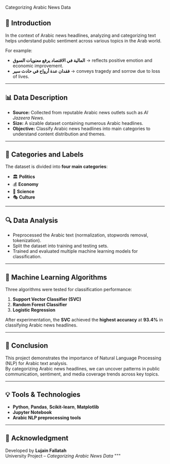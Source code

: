  Categorizing Arabic News Data

## 📌 Introduction  
In the context of Arabic news headlines, analyzing and categorizing text helps understand public sentiment across various topics in the Arab world.  

For example:  
- **المالية في الاقتصاد يرفع معنويات السوق** → reflects positive emotion and economic improvement.  
- **فقدان عدة أرواح في حادث سير** → conveys tragedy and sorrow due to loss of lives.  

---

## 📊 Data Description  
- **Source:** Collected from reputable Arabic news outlets such as *Al Jazeera News*.  
- **Size:** A sizable dataset containing numerous Arabic headlines.  
- **Objective:** Classify Arabic news headlines into main categories to understand content distribution and themes.

---

## 🧩 Categories and Labels  
The dataset is divided into **four main categories**:  
- 🏛️ **Politics**  
- 💰 **Economy**  
- 🔬 **Science**  
- 🎭 **Culture**

---

## 🔍 Data Analysis  
- Preprocessed the Arabic text (normalization, stopwords removal, tokenization).  
- Split the dataset into training and testing sets.  
- Trained and evaluated multiple machine learning models for classification.  

---

## 🤖 Machine Learning Algorithms  
Three algorithms were tested for classification performance:  
1. **Support Vector Classifier (SVC)**  
2. **Random Forest Classifier**  
3. **Logistic Regression**  

After experimentation, the **SVC** achieved the **highest accuracy** at **93.4%** in classifying Arabic news headlines.  

---

## 🏁 Conclusion  
This project demonstrates the importance of Natural Language Processing (NLP) for Arabic text analysis.  
By categorizing Arabic news headlines, we can uncover patterns in public communication, sentiment, and media coverage trends across key topics.

---

## 💡 Tools & Technologies  
- **Python**, **Pandas**, **Scikit-learn**, **Matplotlib**  
- **Jupyter Notebook**  
- **Arabic NLP preprocessing tools**

---

## 🙏 Acknowledgment  
Developed by **Lujain Fallatah**  
University Project – *Categorizing Arabic News Data*
"""


